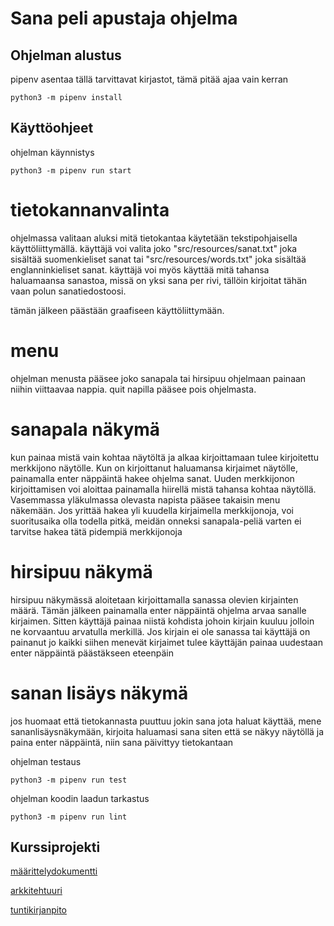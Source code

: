 <h1>Sana peli apustaja ohjelma</h1>

## Ohjelman alustus
pipenv asentaa tällä tarvittavat kirjastot, tämä pitää ajaa vain kerran
```
python3 -m pipenv install
```


## Käyttöohjeet

ohjelman käynnistys
```
python3 -m pipenv run start
```

# tietokannanvalinta
ohjelmassa valitaan aluksi mitä tietokantaa käytetään tekstipohjaisella käyttöliittymällä. käyttäjä voi valita joko "src/resources/sanat.txt" joka sisältää suomenkieliset sanat tai "src/resources/words.txt" joka sisältää englanninkieliset sanat. käyttäjä voi myös käyttää mitä tahansa haluamaansa sanastoa, missä on yksi sana per rivi, tällöin kirjoitat tähän vaan polun sanatiedostoosi.


tämän jälkeen päästään graafiseen käyttöliittymään.

# menu
ohjelman menusta pääsee joko sanapala tai hirsipuu ohjelmaan painaan niihin viittaavaa nappia. quit napilla pääsee pois ohjelmasta.

# sanapala näkymä
kun painaa mistä vain kohtaa näytöltä ja alkaa kirjoittamaan tulee kirjoitettu merkkijono näytölle. Kun on kirjoittanut haluamansa kirjaimet näytölle, painamalla enter näppäintä hakee ohjelma sanat. Uuden merkkijonon kirjoittamisen voi aloittaa painamalla hiirellä mistä tahansa kohtaa näytöllä. Vasemmassa yläkulmassa olevasta napista pääsee takaisin menu näkemään. Jos yrittää hakea yli kuudella kirjaimella merkkijonoja, voi suoritusaika olla todella pitkä, meidän onneksi sanapala-peliä varten ei tarvitse hakea tätä pidempiä merkkijonoja

# hirsipuu näkymä
hirsipuu näkymässä aloitetaan kirjoittamalla sanassa olevien kirjainten määrä. Tämän jälkeen painamalla enter näppäintä ohjelma arvaa sanalle kirjaimen. Sitten käyttäjä painaa niistä kohdista johoin kirjain kuuluu jolloin ne korvaantuu arvatulla merkillä. Jos kirjain ei ole sanassa tai käyttäjä on painanut jo kaikki siihen menevät kirjaimet tulee käyttäjän painaa uudestaan enter näppäintä päästäkseen eteenpäin

# sanan lisäys näkymä
jos huomaat että tietokannasta puuttuu jokin sana jota haluat käyttää, mene sananlisäysnäkymään, kirjoita haluamasi sana siten että se näkyy näytöllä ja paina enter näppäintä, niin sana päivittyy tietokantaan

ohjelman testaus
```
python3 -m pipenv run test
```

ohjelman koodin laadun tarkastus
```
python3 -m pipenv run lint
```

## Kurssiprojekti
[määrittelydokumentti](dokumentaatio/maaritteludokumentti.md)

[arkkitehtuuri](dokumentaatio/arkkitehtuuri.md)

[tuntikirjanpito](dokumentaatio/tuntikirjanpito.txt)
